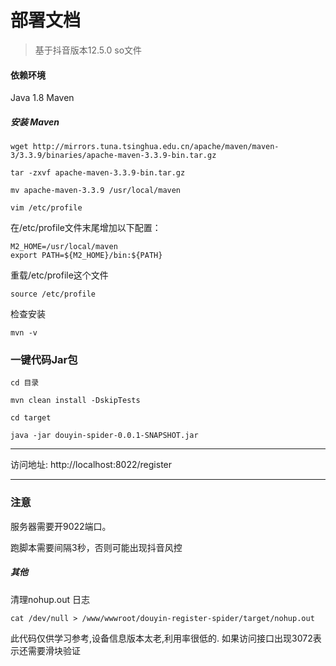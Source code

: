 # 部署文档

> 基于抖音版本12.5.0 so文件

#### 依赖环境

Java 1.8 Maven

##### 安装 Maven

```
wget http://mirrors.tuna.tsinghua.edu.cn/apache/maven/maven-3/3.3.9/binaries/apache-maven-3.3.9-bin.tar.gz
```

````
tar -zxvf apache-maven-3.3.9-bin.tar.gz
````

````
mv apache-maven-3.3.9 /usr/local/maven
````

````
vim /etc/profile
````

在/etc/profile文件末尾增加以下配置：

````
M2_HOME=/usr/local/maven
export PATH=${M2_HOME}/bin:${PATH}
````

重载/etc/profile这个文件

````
source /etc/profile
````

检查安装

```
mvn -v
```



### 一键代码Jar包

```
cd 目录
```
```
mvn clean install -DskipTests
```
```
cd target
```
```
java -jar douyin-spider-0.0.1-SNAPSHOT.jar
```
---
访问地址: http://localhost:8022/register

---

### 注意

服务器需要开9022端口。  

跑脚本需要间隔3秒，否则可能出现抖音风控  

##### 其他
清理nohup.out 日志
```
cat /dev/null > /www/wwwroot/douyin-register-spider/target/nohup.out
```

此代码仅供学习参考,设备信息版本太老,利用率很低的.
如果访问接口出现3072表示还需要滑块验证
